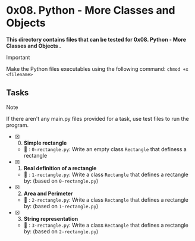 # 0x08. Python - More Classes and Objects

**This directory contains files that can be tested for 0x08. Python - More Classes and Objects .**

> [!IMPORTANT]
> Make the Python files executables using the following command:
> `chmod +x <filename>`


## Tasks

> [!NOTE]
> If there aren't any main.py files provided for a task, use test files to run the program.


- [x] 0. **Simple rectangle**

  - :file_folder: : `0-rectangle.py`: Write an empty class `Rectangle` that definess a rectangle

- [x] 1. **Real definition of a rectangle**

  - :file_folder: : `1-rectangle.py`: Write a class `Rectangle` that defines a rectangle by: (based on `0-rectangle.py`)

- [x] 2. **Area and Perimeter**

  - :file_folder: : `2-rectangle.py`: Write a class `Rectangle` that defines a rectangle by: (based on `1-rectangle.py`)

- [x] 3. **String representation**

   - :file_folder: : `3-rectangle.py`: Write a class `Rectangle` that defines a rectangle by: (based on `2-rectangle.py`)
